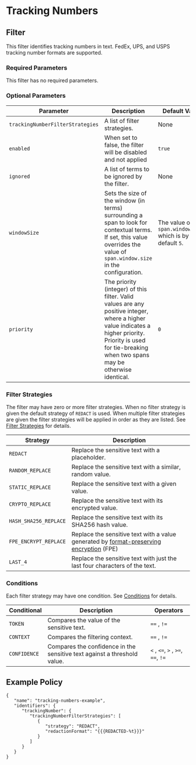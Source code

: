 # Tracking Numbers

## Filter

This filter identifies tracking numbers in text. FedEx, UPS, and USPS tracking number formats are supported.

### Required Parameters

This filter has no required parameters.

### Optional Parameters

| Parameter                        | Description                                                                                                                                                                                                  | Default Value                                            |
|----------------------------------|--------------------------------------------------------------------------------------------------------------------------------------------------------------------------------------------------------------|----------------------------------------------------------|
| `trackingNumberFilterStrategies` | A list of filter strategies.                                                                                                                                                                                 | None                                                     |
| `enabled`                        | When set to false, the filter will be disabled and not applied                                                                                                                                               | `true`                                                   |
| `ignored`                        | A list of terms to be ignored by the filter.                                                                                                                                                                 | None                                                     |
| `windowSize`                     | Sets the size of the window (in terms) surrounding a span to look for contextual terms. If set, this value overrides the value of `span.window.size` in the configuration.                                   | The value of `span.window.size` which is by default `5`. |
| `priority`                       | The priority (integer) of this filter. Valid values are any positive integer, where a higher value indicates a higher priority. Priority is used for tie-breaking when two spans may be otherwise identical. | `0`                                                      |

### Filter Strategies

The filter may have zero or more filter strategies. When no filter strategy is given the default strategy of `REDACT` is
used. When multiple filter strategies are given the filter strategies will be applied in order as they are listed.
See [Filter Strategies](#filter-strategies) for details.

| Strategy              | Description                                                                                                         |
|-----------------------|---------------------------------------------------------------------------------------------------------------------|
| `REDACT`              | Replace the sensitive text with a placeholder.                                                                      |
| `RANDOM_REPLACE`      | Replace the sensitive text with a similar, random value.                                                            |
| `STATIC_REPLACE`      | Replace the sensitive text with a given value.                                                                      |
| `CRYPTO_REPLACE`      | Replace the sensitive text with its encrypted value.                                                                |
| `HASH_SHA256_REPLACE` | Replace the sensitive text with its SHA256 hash value.                                                              |
| `FPE_ENCRYPT_REPLACE` | Replace the sensitive text with a value generated by [format-preserving encryption](filter-strategies.md#fpe) (FPE) |
| `LAST_4`              | Replace the sensitive text with just the last four characters of the text.                                          |

### Conditions

Each filter strategy may have one condition. See [Conditions](#conditions) for details.

| Conditional  | Description                                                              | Operators                          |
|--------------|--------------------------------------------------------------------------|------------------------------------|
| `TOKEN`      | Compares the value of the sensitive text.                                | `==` , `!=`                        |
| `CONTEXT`    | Compares the filtering context.                                          | `==` , `!=`                        |
| `CONFIDENCE` | Compares the confidence in the sensitive text against a threshold value. | `<` , `<=`, `>` , `>=`, `==`, `!=` |

## Example Policy

```
{
   "name": "tracking-numbers-example",
   "identifiers": {
      "trackingNumber": {
         "trackingNumberFilterStrategies": [
            {
               "strategy": "REDACT",
               "redactionFormat": "{{{REDACTED-%t}}}"
            }
         ]
      }
   }
}
```

